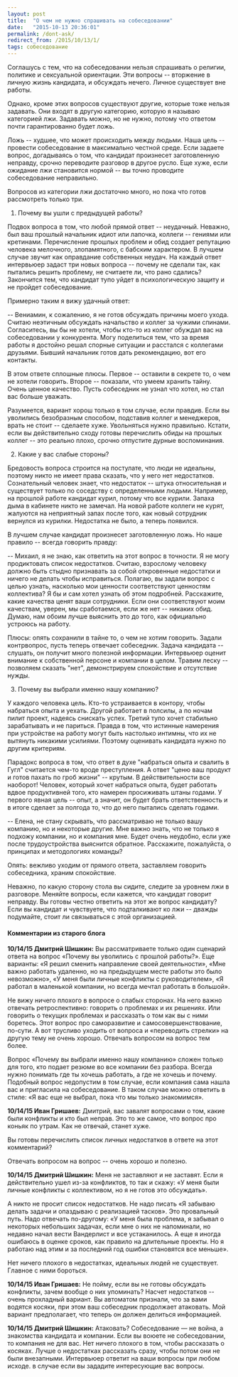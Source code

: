 ```yaml
---
layout: post
title:  "О чем не нужно спрашивать на собеседовании"
date:   "2015-10-13 20:36:01"
permalink: /dont-ask/
redirect_from: /2015/10/13/1/
tags: собеседование
---
```


Соглашусь с тем, что на собеседовании нельзя спрашивать о религии,
политике и сексуальной ориентации. Эти вопросы -- вторжение в личную
жизнь кандидата, и обсуждать нечего. Личное существует вне работы.

Однако, кроме этих вопросов существуют другие, которые тоже нельзя
задавать. Они входят в другую категорию, которую я называю категорией
лжи. Задавать можно, но не нужно, потому что ответом почти
гарантированно будет ложь.

Ложь -- худшее, что может происходить между людьми. Наша цель --
провести собеседование в максимально честной среде. Если задаете
вопрос, догадываясь о том, что кандидат произнесет заготовленную
неправду, срочно переводите разговор в другое русло. Еще хуже, если
ожидание лжи становится нормой -- вы точно проводите собеседование
неправильно.

Вопросов из категории лжи достаточно много, но пока что готов
рассмотреть только три.

1) Почему вы ушли с предыдущей работы?

Подвох вопроса в том, что любой прямой ответ -- неудачный. Неважно,
был ваш прошлый начальник идиот или лапочка, коллеги -- гениями или
кретинами. Перечисление прошлых проблем и обид создает репутацию
человека мелочного, злопамятного, с бабским характером. В лучшем
случае звучит как оправдание собственных неудач. На каждый ответ
интервьюер задаст три новых вопроса -- почему не сделали так, как
пытались решить проблему, не считаете ли, что рано сдались? Закончится
тем, что кандидат тупо уйдет в психологическую защиту и не пройдет
собеседование.

Примерно таким я вижу удачный ответ:

-- Вениамин, к сожалению, я не готов обсуждать причины моего
   ухода. Считаю неэтичным обсуждать начальство и коллег за чужими
   спинами. Согласитесь, вы бы не хотели, чтобы кто-то из коллег
   обуждал вас на собеседовании у конкурента. Могу поделиться тем, что
   за время работы я достойно решал спорные ситуации и расстался с
   коллегами друзьями. Бывший начальник готов дать рекомендацию, вот
   его контакты.

В этом ответе сплошные плюсы. Первое -- оставили в секрете то, о чем
не хотели говорить. Второе -- показали, что умеем хранить тайну. Очень
ценное качество. Пусть собеседник не узнал что хотел, но стал вас
больше уважать.

Разумеется, вариант хорош только в том случае, если правдив. Если вы
уволились безобразным способом, подставив коллег и менеджеров, врать
не стоит -- сделаете хуже. Увольняться нужно правильно. Кстати, если
вы действительно сходу готовы перечислить обиды на прошлых коллег --
это реально плохо, срочно отпустите дурные воспоминания.

2) Какие у вас слабые стороны?

Бредовость вопроса строится на постулате, что люди не идеальны,
поэтому никто не имеет права сказать, что у него нет
недостатков. Сознательный человек знает, что недостаток -- штука
относительная и существует только по соседству с определенными
людьми. Например, на прошлой работе кандидат курил, потому что все
курили. Запаха дыма в кабинете никто не замечал. На новой работе
коллеги не курят, жалуются на неприятный запах после того, как новый
сотрудник вернулся из курилки. Недостатка не было, а теперь появился.

В лучшем случае кандидат произнесет заготовленную ложь. Но наше
правило -- всегда говорить правду:

-- Михаил, я не знаю, как ответить на этот вопрос в точности. Я не
   могу продиктовать список недостатков. Считаю, взрослому человеку
   должно быть стыдно признавать за собой откровенные недостатки и
   ничего не делать чтобы исправиться. Полагаю, вы задали вопрос с
   целью узнать, насколько мои ценности соответствуют ценностям
   коллектива? Я бы и сам хотел узнать об этом подробней. Расскажите,
   какие качества ценят ваши сотрудники. Если они соответствуют моим
   качествам, уверен, мы сработаемся, если же нет -- никаких
   обид. Думаю, нам обоим лучше выяснить это до того, как официально
   устроюсь на работу.

Плюсы: опять сохранили в тайне то, о чем не хотим говорить. Задали
контрвопрос, пусть теперь отвечает собеседник. Задача кандидата --
слушать, он получит много полезной информации. Интервьюер оценит
внимание к собственной персоне и компании в целом. Травим леску --
позволяем сказать "нет", демонстрируем спокойствие и отсутствие нужды.

3) Почему вы выбрали именно нашу компанию?

У каждого человека цель. Кто-то устраивается в контору, чтобы
набраться опыта и уехать. Другой работает в полсилы, а по ночам пилит
проект, надеясь снискать успех. Третий тупо хочет стабильно
зарабатывать и не париться. Правда в том, что истинные намерения при
устройстве на работу могут быть настолько интимны, что их не вытянуть
никакими усилиями. Поэтому оценивать кандидата нужно по другим
критериям.

Парадокс вопроса в том, что ответ в духе "набраться опыта и свалить в
Гугл" считается чем-то вроде преступления. А ответ "ценю ваш продукт и
готов пахать по гроб жизни" -- крутым. В действительности все
наоборот! Человек, который хочет набраться опыта, будет работать вдвое
продуктивней того, кто намерен просиживать штаны годами. У первого
явная цель -- опыт, а значит, он будет брать ответственность и в итоге
сделает за полгода то, что до него пытались сделать годами.

-- Елена, не стану скрывать, что рассматриваю не только вашу компанию,
   но и некоторые другие. Мне важно знать, что не только я подхожу
   компании, но и компания мне. Будет очень неудобно, если уже после
   трудоустройства выяснится обратное. Расскажите, пожалуйста, о
   принципах и методологиях команды?

Опять: вежливо уходим от прямого ответа, заставляем говорить
собеседника, храним спокойствие.

Неважно, по какую сторону стола вы сидите, следите за уровнем лжи в
разговоре. Меняйте вопросы, если кажется, что кандидат говорит
неправду. Вы готовы честно ответить на этот же вопрос кандидату? Если
вы кандидат и чувствуете, что подталкивают ко лжи -- дважды подумайте,
стоит ли связываться с этой организацией.


#### Комментарии из старого блога


**10/14/15 Дмитрий Шишкин:** Вы рассматриваете только один сценарий
  ответа на вопрос «Почему вы уволились с прошлой работы?». Еще
  варианты: «Я решил сменить направление своей деятельности», «Мне
  важно работать удаленно, но на предыдущем месте работы это было
  невозможно», «У меня были личные конфликты с руководителем», «Я
  работал в маленькой компании, но всегда мечтал работать в большой».

Не вижу ничего плохого в вопросе о слабых сторонах. На него важно
отвечать ретроспективно: говорить о проблемах и их решениях. Или
говорить о текущих проблемах и рассказать о том как вы с ними
боретесь. Этот вопрос про саморазвитие и самосовершенствование,
по-сути. А вот трусливо уходить от вопроса и «переводить стрелки» на
другую тему не очень хорошо. Отвечать вопросом на вопрос тем более.

Вопрос «Почему вы выбрали именно нашу компанию» сложен только для
того, кто подает резюме во все компании без разбора. Всегда нужно
понимать где ты хочешь работать, а где не хочешь и почему. Подобный
вопрос недопустим в том случае, если компания сама нашла вас и
пригласила на собеседование. В таком случае можно ответить в стиле: «Я
вас еще не выбрал, пока что мы только знакомимся».


**10/14/15 Иван Гришаев:** Дмитрий, вас завалят вопросами о том, какие
  были конфликты и кто был неправ. Это то же самое, что вопрос про
  коньяк по утрам. Как не отвечай, станет хуже.

Вы готовы перечислить список личных недостатков в ответе на этот
комментарий?

Отвечать вопросом на вопрос -- очень хорошо и полезно.



**10/14/15 Дмитрий Шишкин:** Меня не заставляют и не заставят. Если я
  действительно ушел из-за конфликтов, то так и скажу: «У меня были
  личные конфликты с коллективом, но я не готов это обсуждать».

А никто не просит список недостатков. Не надо писать «Я забываю делать
задачи и опаздываю с реализацией тасков». Это провальный путь. Надо
отвечать по-другому: «У меня была проблема, я забывал о некоторых
небольших задачах, если мне о них не напоминали, но недавно начал
вести Вандерлист и все устаканилось. А еще я иногда ошибаюсь в оценке
сроков, как правило на длительные проекты. Но я работаю над этим и за
последний год ошибки становятся все меньше».

Нет ничего плохого в недостатках, идеальных людей не
существует. Главное с ними бороться.


**10/14/15 Иван Гришаев:** Не пойму, если вы не готовы обсуждать
конфликты, зачем вообще о них упоминать?  Насчет недостатков -- очень
прохладный вариант. Вы автоматом признали, что за вами водятся косяки,
при этом ваш собеседник продолжает атаковать. Мой вариант
предполагает, что теперь он должен делиться информацией.


**10/14/15 Дмитрий Шишкин:** Атаковать? Собеседование — не война, а
  знакомства кандидата и компании. Если вы воюете не собеседовании, то
  компания не для вас. Нет ничего плохого в том, чтобы рассказать о
  косяках. Лучше о недостатках рассказать сразу, чтобы потом они не
  были внезапными. Интервьюер ответит на ваши вопросы при любом
  исходе. в случае если вы зададите интересующие вас вопросы.
